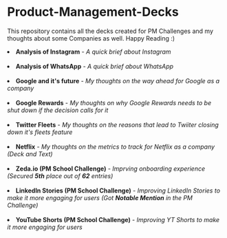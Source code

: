 # Product-Management-Decks
This repository contains all the decks created for PM Challenges and my thoughts about some Companies as well. Happy Reading :)

<li><b>Analysis of Instagram</b> - <i>A quick brief about Instagram</i></li><br>
<li><b>Analysis of WhatsApp</b> - <i>A quick brief about WhatsApp</i></li><br>
<li><b>Google and it's future</b> - <i>My thoughts on the way ahead for Google as a company</i></li><br>
<li><b>Google Rewards</b> - <i>My thoughts on why Google Rewards needs to be shut down if the decision calls for it</i></li><br>
<li><b>Twitter Fleets</b> - <i>My thoughts on the reasons that lead to Twiiter closing down it's fleets feature</i></li><br>
<li><b>Netflix</b> - <i>My thoughts on the metrics to track for Netflix as a company (Deck and Text)</i></li><br>
<li><b>Zeda.io (PM School Challenge)</b> - <i>Imprving onboarding experience (Secured <b>5th</b> place out of <b>62</b> entries)</i></li><br>
<li><b>LinkedIn Stories (PM School Challenge)</b> - <i>Improving LinkedIn Stories to make it more engaging for users (Got <b>Notable Mention</b> in the PM Challenge)</i></li><br>
<li><b>YouTube Shorts (PM School Challenge)</b> - <i>Improving YT Shorts to make it more engaging for users </i></li><br>

